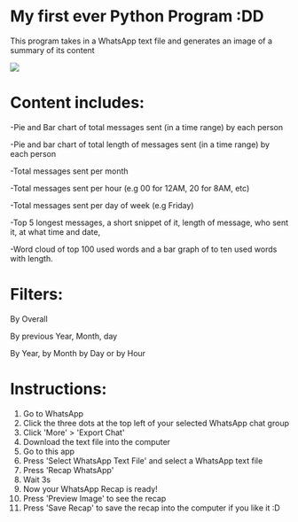 # **My first ever Python Program :DD**

This program takes in a WhatsApp text file and generates an image of a summary of its content

![](https://drive.google.com/file/d/1dvQ8cEPnr10Mc-iDZwAmnAL2ehDnVZcd/preview)

# **Content includes:**

-Pie and Bar chart of total messages sent (in a time range) by each person

-Pie and bar chart of total length of messages sent (in a time range) by each person

-Total messages sent per month

-Total messages sent per hour (e.g 00 for 12AM, 20 for 8AM, etc)

-Total messages sent per day of week (e.g Friday)

-Top 5 longest messages, a short snippet of it, length of message, who sent it, at what time and date,

-Word cloud of top 100 used words and a bar graph of to ten used words with length.

# **Filters:**

By Overall

By previous Year, Month, day

By Year, by Month by Day or by Hour

# **Instructions:**
1. Go to WhatsApp 
2. Click the three dots at the top left of your selected WhatsApp chat group
3. Click 'More' > 'Export Chat'
4. Download the text file into the computer
4. Go to this app
5. Press 'Select WhatsApp Text File' and select a WhatsApp text file
6. Press 'Recap WhatsApp'
7. Wait 3s
8. Now your WhatsApp Recap is ready! 
9. Press 'Preview Image' to see the recap
10. Press 'Save Recap' to save the recap into the computer if you like it :D
